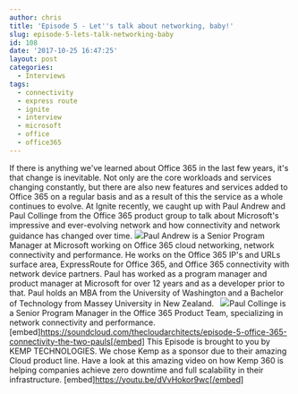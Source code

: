 ```yaml
---
author: chris
title: 'Episode 5 - Let''s talk about networking, baby!'
slug: episode-5-lets-talk-networking-baby
id: 108
date: '2017-10-25 16:47:25'
layout: post
categories:
  - Interviews
tags:
  - connectivity
  - express route
  - ignite
  - interview
  - microsoft
  - office
  - office365
---
```


If there is anything we've learned about Office 365 in the last few years, it's that change is inevitable. Not only are the core workloads and services changing constantly, but there are also new features and services added to Office 365 on a regular basis and as a result of this the service as a whole continues to evolve. At Ignite recently, we caught up with Paul Andrew and Paul Collinge from the Office 365 product group to talk about Microsoft's impressive and ever-evolving network and how connectivity and network guidance has changed over time. ![](/wp-content/uploads/2017/10/pandrew.png)Paul Andrew is a Senior Program Manager at Microsoft working on Office 365 cloud networking, network connectivity and performance. He works on the Office 365 IP's and URLs surface area, ExpressRoute for Office 365, and Office 365 connectivity with network device partners. Paul has worked as a program manager and product manager at Microsoft for over 12 years and as a developer prior to that. Paul holds an MBA from the University of Washington and a Bachelor of Technology from Massey University in New Zealand.   ![](/wp-content/uploads/2017/10/pcollinge-e1508942730552.jpg)Paul Collinge is a Senior Program Manager in the Office 365 Product Team, specializing in network connectivity and performance.       [embed]https://soundcloud.com/thecloudarchitects/episode-5-office-365-connectivity-the-two-pauls[/embed] This Episode is brought to you by KEMP TECHNOLOGIES. We chose Kemp as a sponsor due to their amazing Cloud product line. Have a look at this amazing video on how Kemp 360 is helping companies achieve zero downtime and full scalability in their infrastructure. [embed]https://youtu.be/dVvHokor9wc[/embed]